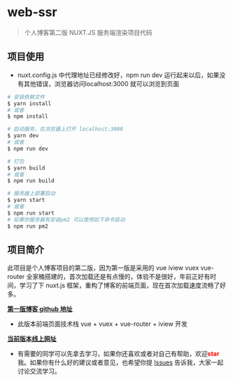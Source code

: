 # web-ssr

> 个人博客第二版 NUXT.JS 服务端渲染项目代码

## 项目使用

 - nuxt.config.js 中代理地址已经修改好，npm run dev 运行起来以后，如果没有其他错误，浏览器访问localhost:3000 就可以浏览到页面

``` bash
# 安装依赖文件
$ yarn install
# 或者
$ npm install

# 启动服务，在浏览器上打开 localhost:3000
$ yarn dev
# 或者
$ npm run dev

# 打包
$ yarn build
# 或者
$ npm run build

# 服务器上部署启动
$ yarn start
# 或者
$ npm run start
# 如果你服务器有安装pm2 可以使用如下命令启动
$ npm run pm2

```

## 项目简介

此项目是个人博客项目的第二版，因为第一版是采用的 vue iview vuex vue-router 全家桶搭建的，首次加载还是有点慢的，体验不是很好，年前正好有时间，学习了下 nuxt.js 框架，重构了博客的前端页面，现在首次加载速度流畅了好多。

**[第一版博客 github 地址](https://github.com/dadanihoutao/node-koa2-blog)** 
- 此版本前端页面技术栈 vue + vuex + vue-router + iview 开发

**[当前版本线上网址](http://www.lokiblog.com)**

- 有需要的同学可以先拿去学习，如果你还喜欢或者对自己有帮助，欢迎<strong style='color:red;'>star</strong>我。如果你有什么好的建议或者意见，也希望你提  [Issues](https://github.com/dadanihoutao/web-ssr/issues) 告诉我，大家一起讨论交流学习。


